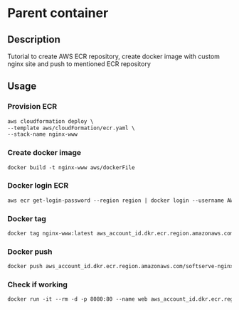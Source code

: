# Parent container

## Description

Tutorial to create AWS ECR repository, create docker image with custom nginx site and push to mentioned ECR repository

## Usage

### Provision ECR

```md
aws cloudformation deploy \
--template aws/cloudFormation/ecr.yaml \
--stack-name nginx-www
```

### Create docker image

```md
docker build -t nginx-www aws/dockerFile 
```

### Docker login ECR
```md
aws ecr get-login-password --region region | docker login --username AWS --password-stdin aws_account_id.dkr.ecr.region.amazonaws.com
```

### Docker tag
```md
docker tag nginx-www:latest aws_account_id.dkr.ecr.region.amazonaws.com/softserve-nginx
```

### Docker push

```md
docker push aws_account_id.dkr.ecr.region.amazonaws.com/softserve-nginx
```

### Check if working

```md
docker run -it --rm -d -p 8080:80 --name web aws_account_id.dkr.ecr.region.amazonaws.com/softserve-nginx
```
